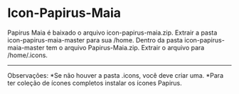 # Icon-Papirus-Maia
Papirus Maia é baixado o arquivo icon-papirus-maia.zip. Extrair a pasta icon-papirus-maia-master para sua /home.
Dentro da pasta icon-papirus-maia-master tem o arquivo Papirus-Maia.zip. Extrair o arquivo para /home/.icons.
_____
Observações:
*Se não houver a pasta .icons, você deve criar uma.
*Para ter coleção de ícones completos instalar os ícones Papirus.
